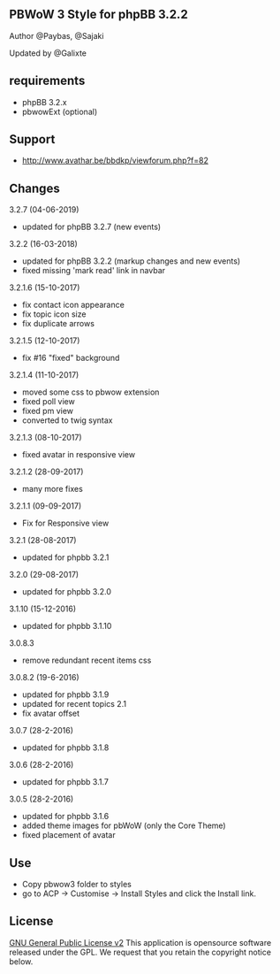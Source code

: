 ## PBWoW 3 Style for phpBB 3.2.2

Author @Paybas, @Sajaki

Updated by @Galixte

## requirements
- phpBB 3.2.x
- pbwowExt (optional)

## Support
- http://www.avathar.be/bbdkp/viewforum.php?f=82

## Changes
3.2.7 (04-06-2019)
- updated for phpBB 3.2.7 (new events)

3.2.2 (16-03-2018)
- updated for phpBB 3.2.2 (markup changes and new events)
- fixed missing 'mark read' link in navbar

3.2.1.6 (15-10-2017)
- fix contact icon appearance
- fix topic icon size
- fix duplicate arrows

3.2.1.5 (12-10-2017)
- fix #16 "fixed" background 

3.2.1.4 (11-10-2017)
- moved some css to pbwow extension
- fixed poll view
- fixed pm view
- converted to twig syntax

3.2.1.3 (08-10-2017)
- fixed avatar in responsive view

3.2.1.2 (28-09-2017)
- many more fixes

3.2.1.1 (09-09-2017)
- Fix for Responsive view

3.2.1 (28-08-2017)
- updated for phpbb 3.2.1

3.2.0 (29-08-2017)
- updated for phpbb 3.2.0
 
3.1.10 (15-12-2016)
- updated for phpbb 3.1.10

3.0.8.3
- remove redundant recent items css

3.0.8.2 (19-6-2016)
- updated for phpbb 3.1.9
- updated for recent topics 2.1
- fix avatar offset

3.0.7 (28-2-2016)
- updated for phpbb 3.1.8

3.0.6 (28-2-2016)
- updated for phpbb 3.1.7

3.0.5 (28-2-2016)
- updated for phpbb 3.1.6
- added theme images for pbWoW (only the Core Theme)
- fixed placement of avatar

## Use
- Copy pbwow3 folder to styles
- go to ACP -> Customise -> Install Styles and click the Install link. 

## License

[GNU General Public License v2](http://opensource.org/licenses/gpl-2.0.php)
This application is opensource software released under the GPL.
We request that you retain the copyright notice below.


